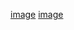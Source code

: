 [image](Images/Securing%20your%20workflows.png)
[image](Images/Securing%20your%20workflows-Final.png)
